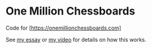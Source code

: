 # One Million Chessboards

Code for [https://onemillionchessboards.com]

See [my essay](https://eieio.games/blog/a-million-realtime-chess-boards-in-a-single-process/) or [my video](https://www.youtube.com/watch?v=bF1EuktmWoc) for details on how this works.
